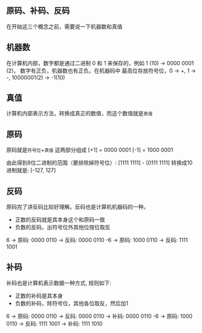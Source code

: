 ## 原码、补码、反码

在开始这三个概念之前，需要说一下机器数和真值

## 机器数

在计算机内部，数字都是通过二进制 0 和 1 来保存的，例如 1 (10) -> 0000 0001 (2)， 数字有正负，机器数也有正负。在机器码中
最高位存放符号位，0 -> +, 1 -> -, 10000001(2) -> -1(10)

## 真值

计算机内部表示方法，转换成真正的数值，而这个数值就是`真值`

## 原码

原码就是`符号位`+`真值` 这两部分组成
[+1] = 0000 0001
[-1] = 1000 0001

由此得到8位二进制的范围（要排除掉符号位）:
[1111 1111] - [0111 1111] 转换成10进制就是: [-127, 127]

## 反码

原码完了讲反码比较好理解。反码也是计算机机器码的一种。

- 正数的反码就是其本身这个和原码一致
- 负数的反码，出符号位外其他位按位取反

6 -> 原码: 0000 0110 -> 反码: 0000 0110
-6 -> 原码: 1000 0110 -> 反码: 1111 1001


## 补码

补码也是计算机表示数据一种方式, 规则如下:

- 正数的补码是其本身
- 负数的补码，除符号位，其他各位取反，然后加1


6 -> 原码: 0000 0110 -> 反码: 0000 0110 -> 补码: 0000 0110
-6 -> 原码: 1000 0110 -> 反码: 1111 1001 -> 补码: 1111 1010

